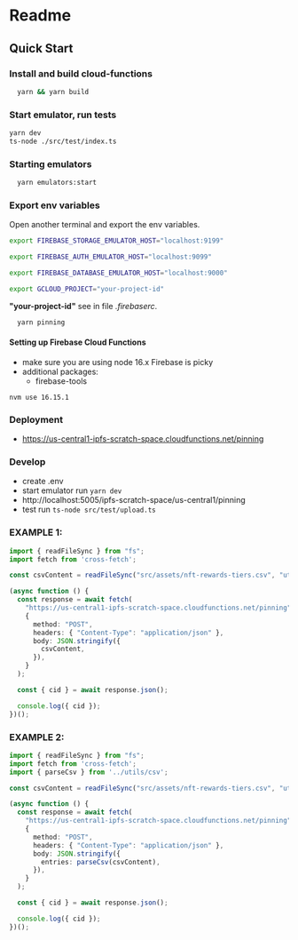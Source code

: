 # Readme

## Quick Start

### Install and build cloud-functions

```sh
  yarn && yarn build
```

### Start emulator, run tests

```sh
yarn dev
ts-node ./src/test/index.ts
```

### Starting emulators

```sh
  yarn emulators:start
```

### Export env variables

Open another terminal and export the env variables.

```sh
export FIREBASE_STORAGE_EMULATOR_HOST="localhost:9199"
```

```sh
export FIREBASE_AUTH_EMULATOR_HOST="localhost:9099"
```

```sh
export FIREBASE_DATABASE_EMULATOR_HOST="localhost:9000"
```

```sh
export GCLOUD_PROJECT="your-project-id"
```

**"your-project-id"** see in file _.firebaserc_.

```sh
  yarn pinning
```

#### Setting up Firebase Cloud Functions

- make sure you are using node 16.x Firebase is picky
- additional packages:
  - firebase-tools

```
nvm use 16.15.1

```

### Deployment

- https://us-central1-ipfs-scratch-space.cloudfunctions.net/pinning

### Develop
- create .env 
- start emulator
  run `yarn dev`
- http://localhost:5005/ipfs-scratch-space/us-central1/pinning
- test
  run `ts-node src/test/upload.ts`

### EXAMPLE 1:

```ts
import { readFileSync } from "fs";
import fetch from 'cross-fetch';

const csvContent = readFileSync("src/assets/nft-rewards-tiers.csv", "utf8");

(async function () {
  const response = await fetch(
    "https://us-central1-ipfs-scratch-space.cloudfunctions.net/pinning",
    {
      method: "POST",
      headers: { "Content-Type": "application/json" },
      body: JSON.stringify({
        csvContent,
      }),
    }
  );

  const { cid } = await response.json();

  console.log({ cid });
})();
```

### EXAMPLE 2:

```ts
import { readFileSync } from "fs";
import fetch from 'cross-fetch';
import { parseCsv } from '../utils/csv';

const csvContent = readFileSync("src/assets/nft-rewards-tiers.csv", "utf8");

(async function () {
  const response = await fetch(
    "https://us-central1-ipfs-scratch-space.cloudfunctions.net/pinning",
    {
      method: "POST",
      headers: { "Content-Type": "application/json" },
      body: JSON.stringify({
        entries: parseCsv(csvContent),
      }),
    }
  );

  const { cid } = await response.json();

  console.log({ cid });
})();
```
